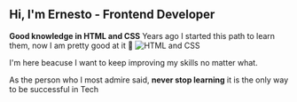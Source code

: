 ## Hi, I'm Ernesto - Frontend Developer

**Good knowledge in HTML and CSS** 
Years ago I started this path to learn them, now I am pretty good at it 👀
![HTML and CSS](https://miro.medium.com/max/400/1*Q8w9PI58DKjolhl5aDeiOQ.png)

I'm here beacuse I want to keep improving my skills no matter what.

As the person who I most admire said, **never stop learning** it is the only way to be successful in Tech

<!---
SafoiMR/SafoiMR is a ✨ special ✨ repository because its `README.md` (this file) appears on your GitHub profile.
You can click the Preview link to take a look at your changes.
--->
